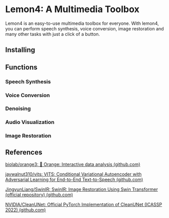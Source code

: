 # Lemon4: A Multimedia Toolbox

Lemon4 is an easy-to-use multimedia toolbox for everyone.  With lemon4, you can perform speech synthesis, voice conversion, image restoration and many other tasks with just a click of a button. 



## Installing





## Functions

### Speech Synthesis



### Voice Conversion



### Denoising



### Audio Visualization



### Image Restoration





## References

[biolab/orange3: 🍊 Orange: Interactive data analysis (github.com)](https://github.com/biolab/orange3)

[jaywalnut310/vits: VITS: Conditional Variational Autoencoder with Adversarial Learning for End-to-End Text-to-Speech (github.com)](https://github.com/jaywalnut310/vits)

[JingyunLiang/SwinIR: SwinIR: Image Restoration Using Swin Transformer (official repository) (github.com)](https://github.com/JingyunLiang/SwinIR)

[NVIDIA/CleanUNet: Official PyTorch Implementation of CleanUNet (ICASSP 2022) (github.com)](https://github.com/NVIDIA/CleanUNet)
